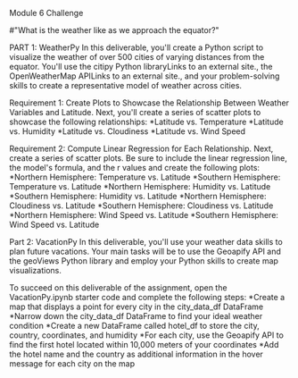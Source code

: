 Module 6 Challenge

#"What is the weather like as we approach the equator?"

PART 1: WeatherPy
In this deliverable, you'll create a Python script to visualize the weather of over 500 cities of varying distances from the equator. You'll use the citipy Python libraryLinks to an external site., the OpenWeatherMap APILinks to an external site., and your problem-solving skills to create a representative model of weather across cities.

Requirement 1: Create Plots to Showcase the Relationship Between Weather Variables and Latitude. Next, you'll create a series of scatter plots to showcase the following relationships:
*Latitude vs. Temperature
*Latitude vs. Humidity
*Latitude vs. Cloudiness
*Latitude vs. Wind Speed

Requirement 2: Compute Linear Regression for Each Relationship. Next, create a series of scatter plots. Be sure to include the linear regression line, the model's formula, and the r values and create the following plots:
*Northern Hemisphere: Temperature vs. Latitude
*Southern Hemisphere: Temperature vs. Latitude
*Northern Hemisphere: Humidity vs. Latitude
*Southern Hemisphere: Humidity vs. Latitude
*Northern Hemisphere: Cloudiness vs. Latitude
*Southern Hemisphere: Cloudiness vs. Latitude
*Northern Hemisphere: Wind Speed vs. Latitude
*Southern Hemisphere: Wind Speed vs. Latitude

Part 2: VacationPy
In this deliverable, you'll use your weather data skills to plan future vacations. Your main tasks will be to use the Geoapify API and the geoViews Python library and employ your Python skills to create map visualizations.

To succeed on this deliverable of the assignment, open the VacationPy.ipynb starter code and complete the following steps:
*Create a map that displays a point for every city in the city_data_df DataFrame
*Narrow down the city_data_df DataFrame to find your ideal weather condition
*Create a new DataFrame called hotel_df to store the city, country, coordinates, and humidity
*For each city, use the Geoapify API to find the first hotel located within 10,000 meters of your coordinates
*Add the hotel name and the country as additional information in the hover message for each city on the map